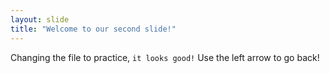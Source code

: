 ```yaml
---
layout: slide
title: "Welcome to our second slide!"
---
```

Changing the file to practice, `it looks good!`
Use the left arrow to go back!
